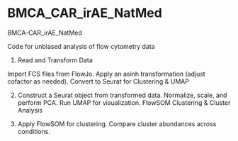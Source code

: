 # BMCA_CAR_irAE_NatMed
BMCA-CAR_irAE_NatMed

Code for unbiased analysis of flow cytometry data 

1. Read and Transform Data

Import FCS files from FlowJo.
Apply an asinh transformation (adjust cofactor as needed).
Convert to Seurat for Clustering & UMAP

2. Construct a Seurat object from transformed data.
Normalize, scale, and perform PCA.
Run UMAP for visualization.
FlowSOM Clustering & Cluster Analysis

3. Apply FlowSOM for clustering.
Compare cluster abundances across conditions.
